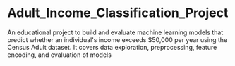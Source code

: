 # Adult_Income_Classification_Project
An educational project to build and evaluate machine learning models that predict whether an individual's income exceeds $50,000 per year using the Census Adult dataset. It covers data exploration, preprocessing, feature encoding, and evaluation of models

